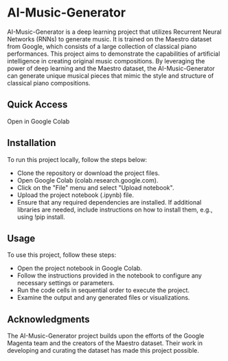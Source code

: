 # AI-Music-Generator
AI-Music-Generator is a deep learning project that utilizes Recurrent Neural Networks (RNNs) to generate music. It is trained on the Maestro dataset from Google, which consists of a large collection of classical piano performances.
This project aims to demonstrate the capabilities of artificial intelligence in creating original music compositions. By leveraging the power of deep learning and the Maestro dataset, the AI-Music-Generator can generate unique musical pieces that mimic the style and structure of classical piano compositions.

## Quick Access
Open in Google Colab

## Installation
To run this project locally, follow the steps below:

- Clone the repository or download the project files.
- Open Google Colab (colab.research.google.com).
- Click on the "File" menu and select "Upload notebook".
- Upload the project notebook (.ipynb) file.
- Ensure that any required dependencies are installed. If additional libraries are needed, include instructions on how to install them, e.g., using !pip install.
## Usage
To use this project, follow these steps:

- Open the project notebook in Google Colab.
- Follow the instructions provided in the notebook to configure any necessary settings or parameters.
- Run the code cells in sequential order to execute the project.
- Examine the output and any generated files or visualizations.

## Acknowledgments
The AI-Music-Generator project builds upon the efforts of the Google Magenta team and the creators of the Maestro dataset. Their work in developing and curating the dataset has made this project possible.
